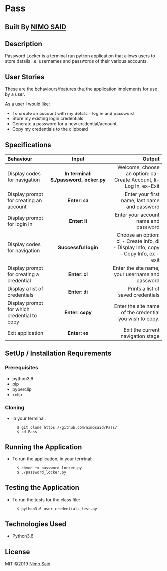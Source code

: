 # Pass

## Built By [NIMO SAID](https://github.com/nimosaid/)

## Description
Password Locker is a terminal run python application that allows users to store details i.e. usernames and passwords of their various accounts.

## User Stories
These are the behaviours/features that the application implements for use by a user.

As a user I would like:
* To create an account with my details - log in and password
* Store my existing login credentials
* Generate a password for a new credential/account
* Copy my credentials to the clipboard

## Specifications
| Behaviour | Input | Output |
| :---------------- | :---------------: | ------------------: |
| Display codes for navigation | **In terminal: $./password_locker.py** | Welcome, choose an option: ca-Create Account, li-Log In, ex-Exit |
| Display prompt for creating an account | **Enter: ca** | Enter your first name, last name and password |
| Display prompt for login in | **Enter: li** | Enter your account name and password |
| Display codes for navigation | **Successful login** | Choose an option: ci - Create Info, di - Display Info, copy - Copy Info, ex - exit |
| Display prompt for creating a credential | **Enter: ci** | Enter the site name, your username and password |
| Display a list of credentials | **Enter: di** | Prints a list of saved credentials |
| Display prompt for which credential to copy | **Enter: copy** | Enter the site name of the credential you wish to copy. |
| Exit application | **Enter: ex** | Exit the current navigation stage |

## SetUp / Installation Requirements
### Prerequisites
* python3.6
* pip
* pyperclip
* xclip

### Cloning
* In your terminal:

        $ git clone https://github.com/nimosaid/Pass/
        $ cd Pass

## Running the Application
* To run the application, in your terminal:

        $ chmod +x password_locker.py
        $ ./password_locker.py

## Testing the Application
* To run the tests for the class file:

        $ python3.6 user_credentials_test.py

## Technologies Used
* Python3.6

## License
MIT &copy;2019 [Nimo Said](https://github.com/nimosaid/)
